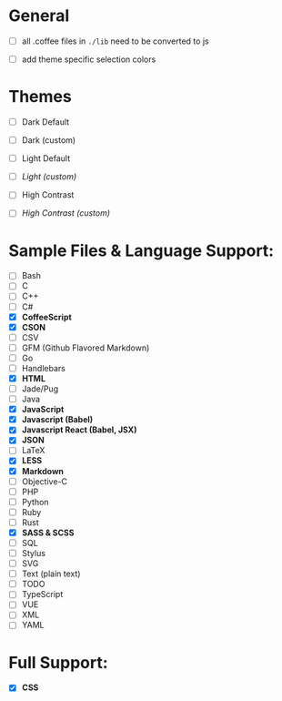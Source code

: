 # General
  - [ ] all .coffee files in `./lib` need to be converted to js
  - [ ] add theme specific selection colors



# Themes
  - [ ] Dark Default
  - [ ] Dark (custom)
  - [ ] Light Default
  - [ ] _Light (custom)_
  - [ ] High Contrast
  - [ ] _High Contrast (custom)_


# Sample Files & Language Support:
- [ ] Bash
- [ ] C
- [ ] C++
- [ ] C#
- [x] __CoffeeScript__
- [x] __CSON__
- [ ] CSV
- [ ] GFM (Github Flavored Markdown)
- [ ] Go
- [ ] Handlebars
- [x] __HTML__
- [ ] Jade/Pug
- [ ] Java
- [x] __JavaScript__
- [x] __Javascript (Babel)__
- [x] __Javascript React (Babel, JSX)__
- [x] __JSON__
- [ ] LaTeX
- [x] __LESS__
- [x] __Markdown__
- [ ] Objective-C
- [ ] PHP
- [ ] Python
- [ ] Ruby
- [ ] Rust
- [x] __SASS & SCSS__
- [ ] SQL
- [ ] Stylus
- [ ] SVG
- [ ] Text (plain text)
- [ ] TODO
- [ ] TypeScript
- [ ] VUE
- [ ] XML
- [ ] YAML

# Full Support:
- [x] __CSS__

